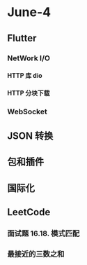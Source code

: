 # June-4

## Flutter

### NetWork I/O

#### HTTP 库 dio

#### HTTP 分块下载

### WebSocket

## JSON 转换

## 包和插件

## 国际化

## LeetCode

### 面试题 16.18. 模式匹配

### 最接近的三数之和
